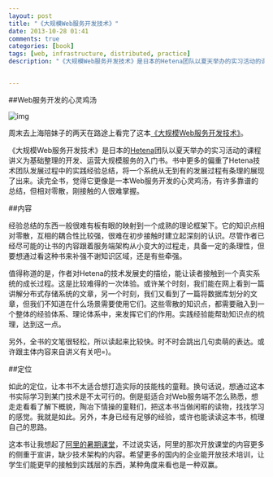 ```yaml
---
layout: post
title: "《大规模Web服务开发技术》"
date: 2013-10-28 01:41
comments: true
categories: [book]
tags: [web, infrastructure, distributed, practice]
description: "《大规模Web服务开发技术》是日本的Hetena团队以夏天举办的实习活动的课程讲义为基础整理的开发、运营大规模服务的入门书。书中更多的偏重了Hetena技术团队发展过程中的实践经验总结，将一个系统从无到有的发展过程有条理的展现了出来。读完全书，觉得它更像是一本Web服务开发的心灵鸡汤，有许多靠谱的总结，但相对零散，刚接触的人很难掌握。"


---
```


##Web服务开发的心灵鸡汤

![img](http://img3.douban.com/mpic/s6818566.jpg)

周末去上海陪妹子的两天在路途上看完了这本[《大规模Web服务开发技术》](http://book.douban.com/subject/6758780/)。

《大规模Web服务开发技术》是日本的[Hetena](http://www.hatena.com/)团队以夏天举办的实习活动的课程讲义为基础整理的开发、运营大规模服务的入门书。书中更多的偏重了Hetena技术团队发展过程中的实践经验总结，将一个系统从无到有的发展过程有条理的展现了出来。读完全书，觉得它更像是一本Web服务开发的心灵鸡汤，有许多靠谱的总结，但相对零散，刚接触的人很难掌握。

<!--more-->

##内容

经验总结的东西一般很难有板有眼的映射到一个成熟的理论框架下。它的知识点相对零散，互相的耦合性比较强，很难在初步接触时建立起深刻的认识。尽管作者已经尽可能的让书的内容跟着服务端架构从小变大的过程走，具备一定的条理性，但要想通过看这种书来补强不谢知识区域，还是有些牵强。

值得称道的是，作者对Hetena的技术发展史的描绘，能让读者接触到一个真实系统的成长过程。这是比较难得的一次体验。或许某个时刻，我们能在网上看到一篇讲解分布式存储系统的文章，另一个时刻，我们又看到了一篇将数据库划分的文章，但我们不知道在什么场景需要使用它们。这些零散的知识点，都需要融入到一个整体的经验体系、理论体系中，来发挥它们的作用。实践经验能帮助知识点的梳理，达到这一点。

另外，全书的文笔很轻松，所以读起来比较快。时不时会跳出几句卖萌的表达。或许跟主体内容来自讲义有关吧=)。

##定位

如此的定位，让本书不太适合想打造实际的技能栈的童鞋。换句话说，想通过这本书实际学习到某门技术是不太可行的。倒是挺适合对Web服务端不怎么熟悉，想走走看看了解下概貌，陶冶下情操的童鞋们，把这本书当做闲暇的读物，找找学习的感觉。我就是如此。另外，本身已经有足够的经验，或许也能读读这本书，梳理自己的思路。

这本书让我想起了[阿里的暑期课堂](http://biaobiaoqi.me/blog/2013/07/19/odps-in-alibaba/)，不过说实话，阿里的那次开放课堂的内容更多的侧重于宣讲，缺少技术架构的内容。希望更多的国内的企业能开放技术培训，让学生们能更早的接触到实践层的东西，某种角度来看也是一种双赢。
